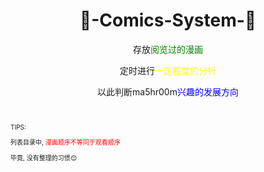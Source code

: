 <div align=center>

<h1>🎉-Comics-System-🎉</h1>

<p>存放<font color=green>阅览过的漫画</font>

<p>定时进行<font color=yellow>一定程度的分析</font>

<p>以此判断ma5hr00m<font color=blue>兴趣的发展方向</font>

</div>

<br>

<font size=1>

TIPS:

列表目录中, <font color=red>漫画顺序不等同于观看顺序</font>

毕竟, 没有整理的习惯😊

</font>